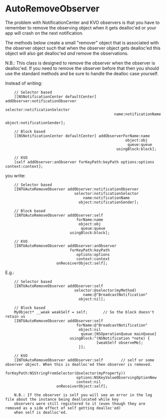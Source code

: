 AutoRemoveObserver
==================

The problem with NotificationCenter and KVO observers is that you have to remember to remove
the observing object when it gets dealloc'ed or your app will crash on the next notification.

The methods below create a small "remover" object that is associated with the observer object
such that when the observer object gets dealloc'ed this object will also get dealloc'ed *and*
remove the observations.

N.B.: This class is designed to remove the observer when the observer is dealloc'ed. If you
need to remove the observer before that then you should use the standard methods and be sure
to handle the dealloc case yourself.

Instead of writing:

		// Selector based
		[[NSNotificationCenter defaultCenter] addObserver:notificationObserver
												 selector:notificationSelector
													 name:notificationName
												   object:notificationSender];

		// Block based
		[[NSNotificationCenter defaultCenter] addObserverForName:name
														  object:obj
														   queue:queue
													  usingBlock:block];

		// KVO
		[self addObserver:anObserver forKeyPath:keyPath options:options context:context];

you write:

		// Selector based
		[INTUAutoRemoveObserver addObserver:notificationObserver
								   selector:notificationSelector
									   name:notificationName
									 object:notificationSender];

		// Block based
		[INTUAutoRemoveObserver addObserver:self
									forName:name
									 object:obj
									  queue:queue
								 usingBlock:block];

		// KVO
		[INTUAutoRemoveObserver addObserver:anObserver
								 forKeyPath:keyPath
									options:options
									context:context
						   onReceiverObject:self];

E.g.:

		// Selector based
		[INTUAutoRemoveObserver addObserver:self
								   selector:@selector(myMethod)
									   name:@"BroadcastNotification"
									 object:nil];

		// Block based
		MyObject* __weak weakSelf = self;		// So the block doesn't retain us
		[INTUAutoRemoveObserver addObserver:self
									forName:@"BroadcastNotification"
									 object:nil
									  queue:[NSOperationQueue mainQueue]
								 usingBlock:^(NSNotification *note) {
											 [weakSelf observeMe];
									 }];

		// KVO
		[INTUAutoRemoveObserver addObserver:self		// self or some observer object. When this is dealloc'ed then observer is removed.
								 forKeyPath:NSStringFromSelector(@selector(myProperty))
									options:NSKeyValueObservingOptionNew
									context:nil
						   onReceiverObject:self];

		N.B.: If the observer is self you will see an error in the log file about the instance being deallocated while key
		observers were still registered to it (even though they are removed as a side effect of self getting dealloc'ed)
		when self is dealloc'ed.
